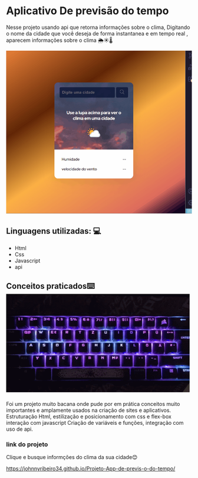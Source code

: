 # Aplicativo De previsão do tempo 

Nesse projeto usando api que retorna informações sobre o clima,  Digitando o nome da cidade que você deseja de forma instantanea e em tempo real , aparecem informações sobre o clima 🌦️☀️🌡️

[<img src="./src/imagens/app.gif" alt="Gif do app previsão">](https://johnnyribeiro34.github.io/Projeto-App-de-previs-o-do-tempo/)


## Linguagens utilizadas: 💻
- Html
- Css
- Javascript 
- api 

## Conceitos praticados⌨️![alt text](image-5.png)
Foi um projeto muito bacana onde pude por em prática conceitos muito importantes e amplamente usados na criação de sites e aplicativos. 
Estruturação Html, estilização e posicionamento com css e flex-box interação com javascript Criação de variáveis e funções,  integração com uso de api. 

### link do projeto

Clique e busque informções do clima da sua cidade😊

https://johnnyribeiro34.github.io/Projeto-App-de-previs-o-do-tempo/

